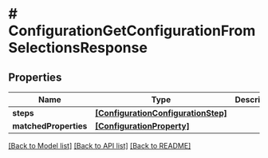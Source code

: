 # # ConfigurationGetConfigurationFromSelectionsResponse


## Properties


Name | Type | Description | Notes
------------ | ------------- | ------------- | -------------
**steps**| [**[ConfigurationConfigurationStep]**](ConfigurationConfigurationStep.md) |   | [optional]
**matchedProperties**| [**[ConfigurationProperty]**](ConfigurationProperty.md) |   | [optional]


[[Back to Model list]](../../README.md#models) [[Back to API list]](../../README.md#endpoints) [[Back to README]](../../README.md)